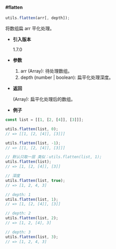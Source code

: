 #### #flatten

```javascript
utils.flatten(arr[, depth]);
```

将数组扁 arr 平化处理。

- **引入版本**

    1.7.0

- **参数**

    1. arr (Array): 待处理数组。
    2. depth (number | boolean): 扁平化处理深度。

- **返回**

    (Array): 扁平化处理后的数组。

- **例子**

```javascript
const list = [[1, [2, [4]], [3]]];

utils.flatten(list, 0);
// => [[1, [2, [4]], [3]]]

utils.flatten(list, -1);
// => [[1, [2, [4]], [3]]]

// 默认只取一层 类似：utils.flatten(list, 1);
utils.flatten(list);
// => [1, [2, [4]], [3]]

// 深度
utils.flatten(list, true);
// => [1, 2, 4, 3]

// depth: 1
utils.flatten(list, 1);
// => [1, [2, [4]], [3]]

// depth: 2
utils.flatten(list, 2);
// => [1, 2, [4], 3]

// depth: 3
utils.flatten(list, 3);
// => [1, 2, 4, 3]

```
